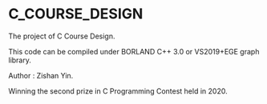 # C_COURSE_DESIGN
The project of C Course Design.

This code can be compiled under BORLAND C++ 3.0 or VS2019+EGE graph library.

Author : Zishan Yin.

Winning the second prize in C Programming Contest held in 2020.
